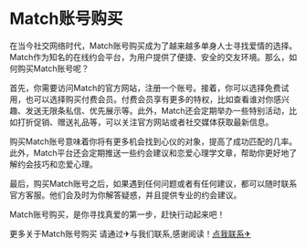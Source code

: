 # Match账号购买

在当今社交网络时代，Match账号购买成为了越来越多单身人士寻找爱情的选择。Match作为知名的在线约会平台，为用户提供了便捷、安全的交友环境。那么，如何购买Match账号呢？

首先，你需要访问Match的官方网站，注册一个账号。接着，你可以选择免费试用，也可以选择购买付费会员。付费会员享有更多的特权，比如查看谁对你感兴趣、发送无限条私信、优先展示等。此外，Match还会定期举办一些特别活动，比如打折促销、赠送礼品等，可以关注官方网站或者社交媒体获取最新信息。

购买Match账号意味着你将有更多机会找到心仪的对象，提高了成功匹配的几率。此外，Match平台还会定期推送一些约会建议和恋爱心理学文章，帮助你更好地了解约会技巧和恋爱心理。

最后，购买Match账号之后，如果遇到任何问题或者有任何建议，都可以随时联系官方客服。他们会及时为你解答疑惑，并且提供专业的约会建议。

Match账号购买，是你寻找真爱的第一步，赶快行动起来吧！

更多关于Match账号购买 请通过✈与我们联系,感谢阅读！[点我联系✈](https://m.G208.com)